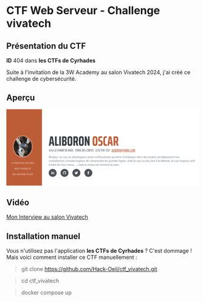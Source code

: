 # CTF Web Serveur - Challenge vivatech

## Présentation du CTF 
**ID** 404 dans **les CTFs de Cyrhades**


Suite à l'invitation de la 3W Academy au salon Vivatech 2024, j'ai créé ce challenge de cybersécurité.



## Aperçu
![.docker/infos/capture.png](.docker/infos/capture.png)



## Vidéo 
[Mon Interview au salon Vivatech](https://www.youtube.com/watch?v=CbKcH7Oc7BA)




## Installation manuel
Vous n'utilisez pas l'application **les CTFs de Cyrhades** ? C'est dommage !
Mais voici comment installer ce CTF manuellement :

> git clone https://github.com/Hack-Oeil/ctf_vivatech.git

> cd ctf_vivatech

> docker compose up